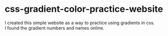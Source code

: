 # css-gradient-color-practice-website

I created this simple website as a way to practice using gradients in css.  
I found the gradient numbers and names online. 
